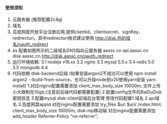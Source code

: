 #### 使用须知 ####
1. 云服务器 (推荐配置2c4g)
2. 域名
3. 百度网盘开放平台注册应用,提供clientid、clientsecret、signKey、redirecturi，其中redirecturi格式建议使用 http://disk.你的域名/oauth_redirect
4. ex.配置如图所示的二级域名DNS指向云服务器
    aassc.cn
    api.aassc.cn
    disk.aassc.cn
    http://disk.aassc.cn/oauth_redirect
5. 运行环境依赖:
    3.1 nodejs v16.xx
    3.2 nginx
    3.3 mysql 5.5.x
    3.4 redis 5.0
    3.5 mongodb 4.4
6. 代码依赖
    disk-backend后端 (如果安装argon2不成功可以使用 npm install argon2 --build-from-source，也可以升级node到v20使用yarn安装 yarn install)
        1.对应niginx配置需要添加  client_max_body_size 10000m; 文件上传小大限制在10gb;(注意前后端代码都需要配置)
        2.配置config文件的BaiDuDisk 密钥信息
        3.配置mysql
    disk-client前端后台管理
        修改代码配置1.域名 2.api域名 3.百度网盘appid
        对应niginx配置需要添加 
            try_files $uri $uri/ /index.html;
            client_max_body_size 10000m;
    disk-mp移动端
        对应mginx配置需要添加 add_header Referrer-Policy "no-referrer";
